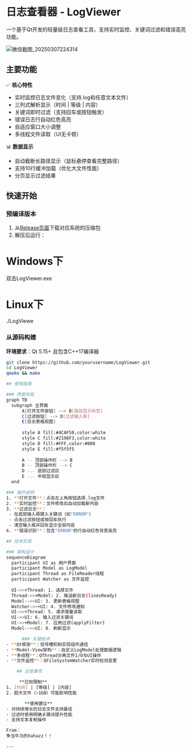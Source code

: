 

# 日志查看器 - LogViewer

一个基于Qt开发的轻量级日志查看工具，支持实时监控、关键词过滤和错误高亮功能。

![微信截图_20250307224314](https://github.com/user-attachments/assets/8c7d4d82-db65-4409-9af6-1588367660c7)

## 主要功能

✅ **核心特性**
- 实时监控日志文件变化（支持.log和任意文本文件）
- 三列式解析显示（时间 | 等级 | 内容）
- 关键词即时过滤（支持回车或按钮触发）
- 错误日志行自动红色高亮
- 自适应窗口大小调整
- 多线程文件读取（UI无卡顿）

📊 **数据显示**
- 自动截断长路径显示（鼠标悬停查看完整路径）
- 支持10行缓冲加载（优化大文件性能）
- 分页显示过滤结果

## 快速开始

### 预编译版本
1. 从[Release页面](链接)下载对应系统的压缩包
2. 解压后运行：
 # Windows下
   双击LogViewer.exe
 # Linux下
   ./LogViewe

### 从源码构建
**环境要求**：Qt 5.15+ 且包含C++17编译器

  ```bash
git clone https://github.com/yourusername/LogViewer.git
cd LogViewer
qmake && make

## 使用指南

### 界面布局
graph TB
    subgraph 主界面
        A[打开文件按钮] --> B[路径显示标签]
        C[过滤按钮] --> D[过滤输入框]
        E[日志表格视图]
        
        style A fill:#4CAF50,color:white
        style C fill:#2196F3,color:white
        style D fill:#FFF,color:#000
        style E fill:#f5f5f5
        
        A -- 顶部操作栏 --> B
        B -- 顶部操作栏 --> C
        D -.- 底部过滤区
        E -.- 中部显示区
    end

### 操作说明
1. **打开文件**：点击左上角按钮选择.log文件
2. **实时监控**：文件修改后自动加载新内容
3. **过滤日志**：
   - 在底部输入框键入关键词（如"ERROR"）
   - 点击过滤按钮或按回车执行
   - 清空输入框并回车显示全部内容
4. **错误识别**：包含"ERROR"的行自动红色背景高亮

## 技术实现

### 架构设计
sequenceDiagram
    participant UI as 用户界面
    participant Model as LogModel
    participant Thread as FileReader线程
    participant Watcher as 文件监控
    
    UI->>+Thread: 1. 选择文件
    Thread->>+Model: 2. 推送新日志(linesReady)
    Model-->>UI: 3. 更新表格视图
    Watcher->>+UI: 4. 文件修改通知
    UI->>+Thread: 5. 请求增量读取
    UI->>UI: 6. 输入过滤关键词
    UI->>+Model: 7. 应用过滤(applyFilter)
    Model-->>UI: 8. 刷新显示

        ### 关键技术
- **Qt框架**：信号槽机制实现组件通信
- **Model-View架构**：自定义LogModel处理数据逻辑
- **多线程**：QThread分离文件I/O与UI操作
- **文件监控**：QFileSystemWatcher实时检测变更

      ## 注意事项

       **已知限制**
1. [时间] | [等级] | [内容]
2. 超大文件（>1GB）可能影响性能

         **使用建议**
- 对持续增长的日志文件支持最佳
- 过滤时使用明确关键词提升性能
- 支持文本复制操作

From：
  争当牛马的hahazz！！

---
